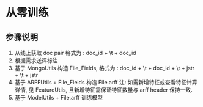 # 从零训练
## 步骤说明
1. 从线上获取 doc pair 格式为 : doc_id + \t + doc_id
2. 根据需求送评标注
3. 基于 MongoUtils 构造 File_Fields, 格式为 : doc_id + \t + doc_id + \t + jstr + \t + jstr
4. 基于 ARFFUtils + File_Fields 构造 File.arff
 注: 如需新增特征或查看特征计算详情, 见 FeatureUtils, 且新增特征需保证特征数量与 arff header 保持一致.
5. 基于 ModelUtils + File.arff 训练模型
